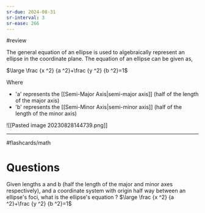 ```yaml
---
sr-due: 2024-08-31
sr-interval: 3
sr-ease: 266
---
```


#review


The general equation of an ellipse is used to algebraically represent an ellipse in the coordinate plane. The equation of an ellipse can be given as,

$\large \frac  {x ^2}  {a ^2}+\frac  {y ^2}  {b ^2}=1$

Where

- 'a' represents the [[Semi-Major Axis|semi-major axis]] (half of the length of the major axis)
- 'b' represents the [[Semi-Minor Axis|semi-minor axis]] (half of the length of the minor axis)

![[Pasted image 20230828144739.png]]

----
#flashcards/math 
# Questions

Given lengths a and b (half the length of the major and minor axes respectively), and a coordinate system with origin half way between an ellipse's foci, what is the ellipse's equation
?
$\large \frac  {x ^2}  {a ^2}+\frac  {y ^2}  {b ^2}=1$
<!--SR:!2024-07-27,31,170-->

